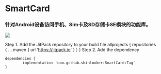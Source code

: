 # SmartCard 
### 针对Android设备访问手机、Sim卡及SD存储卡SE模块的功能库。
[![](https://jitpack.io/v/shinlooker/SmartCard.svg)](https://jitpack.io/#shinlooker/SmartCard)

Step 1. Add the JitPack repository to your build file
	allprojects {
		repositories {
			...
			maven { url 'https://jitpack.io' }
		}
	}
Step 2. Add the dependency

	dependencies {
	        implementation 'com.github.shinlooker:SmartCard:Tag'
	}

